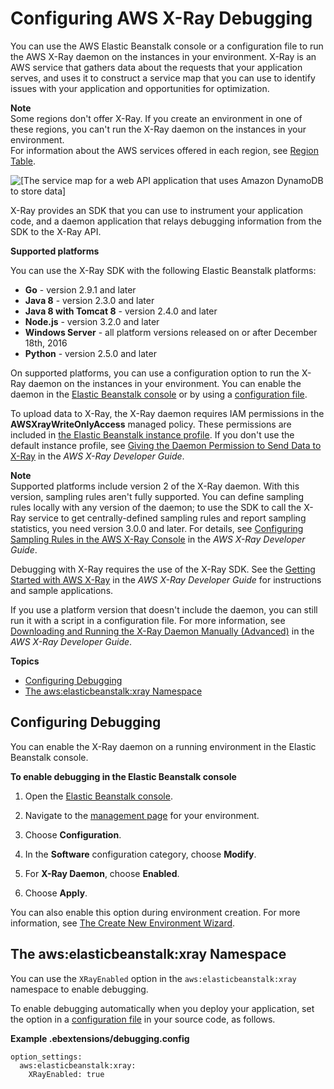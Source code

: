 # Configuring AWS X\-Ray Debugging<a name="environment-configuration-debugging"></a>

You can use the AWS Elastic Beanstalk console or a configuration file to run the AWS X\-Ray daemon on the instances in your environment\. X\-Ray is an AWS service that gathers data about the requests that your application serves, and uses it to construct a service map that you can use to identify issues with your application and opportunities for optimization\.

**Note**  
Some regions don't offer X\-Ray\. If you create an environment in one of these regions, you can't run the X\-Ray daemon on the instances in your environment\.  
For information about the AWS services offered in each region, see [Region Table](https://aws.amazon.com/about-aws/global-infrastructure/regional-product-services/)\.

![\[The service map for a web API application that uses Amazon DynamoDB to store data\]](http://docs.aws.amazon.com/elasticbeanstalk/latest/dg/images/scorekeep-servicemap.png)

X\-Ray provides an SDK that you can use to instrument your application code, and a daemon application that relays debugging information from the SDK to the X\-Ray API\.

**Supported platforms**

You can use the X\-Ray SDK with the following Elastic Beanstalk platforms:
+ **Go** \- version 2\.9\.1 and later
+ **Java 8** \- version 2\.3\.0 and later
+ **Java 8 with Tomcat 8** \- version 2\.4\.0 and later
+ **Node\.js** \- version 3\.2\.0 and later
+ **Windows Server** \- all platform versions released on or after December 18th, 2016
+ **Python** \- version 2\.5\.0 and later

On supported platforms, you can use a configuration option to run the X\-Ray daemon on the instances in your environment\. You can enable the daemon in the [Elastic Beanstalk console](#environment-configuration-debugging-console) or by using a [configuration file](#environment-configuration-debugging-namespace)\.

To upload data to X\-Ray, the X\-Ray daemon requires IAM permissions in the **AWSXrayWriteOnlyAccess** managed policy\. These permissions are included in [the Elastic Beanstalk instance profile](concepts-roles-instance.md)\. If you don't use the default instance profile, see [Giving the Daemon Permission to Send Data to X\-Ray](https://docs.aws.amazon.com/xray/latest/devguide/xray-daemon.html#xray-daemon-permissions) in the *AWS X\-Ray Developer Guide*\.

**Note**  
Supported platforms include version 2 of the X\-Ray daemon\. With this version, sampling rules aren't fully supported\. You can define sampling rules locally with any version of the daemon; to use the SDK to call the X\-Ray service to get centrally\-defined sampling rules and report sampling statistics, you need version 3\.0\.0 and later\. For details, see [Configuring Sampling Rules in the AWS X\-Ray Console](https://docs.aws.amazon.com/xray/latest/devguide/xray-console-sampling.html) in the *AWS X\-Ray Developer Guide*\.

Debugging with X\-Ray requires the use of the X\-Ray SDK\. See the [Getting Started with AWS X\-Ray](https://docs.aws.amazon.com/xray/latest/devguide/xray-gettingstarted.html) in the *AWS X\-Ray Developer Guide* for instructions and sample applications\.

If you use a platform version that doesn't include the daemon, you can still run it with a script in a configuration file\. For more information, see [ Downloading and Running the X\-Ray Daemon Manually \(Advanced\)](https://docs.aws.amazon.com/xray/latest/devguide/xray-daemon-beanstalk.html#xray-daemon-beanstalk-manual) in the *AWS X\-Ray Developer Guide*\.

**Topics**
+ [Configuring Debugging](#environment-configuration-debugging-console)
+ [The aws:elasticbeanstalk:xray Namespace](#environment-configuration-debugging-namespace)

## Configuring Debugging<a name="environment-configuration-debugging-console"></a>

You can enable the X\-Ray daemon on a running environment in the Elastic Beanstalk console\.

**To enable debugging in the Elastic Beanstalk console**

1. Open the [Elastic Beanstalk console](https://console.aws.amazon.com/elasticbeanstalk)\.

1. Navigate to the [management page](environments-console.md) for your environment\.

1. Choose **Configuration**\.

1. In the **Software** configuration category, choose **Modify**\.

1. For **X\-Ray Daemon**, choose **Enabled**\.

1. Choose **Apply**\.

You can also enable this option during environment creation\. For more information, see [The Create New Environment Wizard](environments-create-wizard.md)\.

## The aws:elasticbeanstalk:xray Namespace<a name="environment-configuration-debugging-namespace"></a>

You can use the `XRayEnabled` option in the `aws:elasticbeanstalk:xray` namespace to enable debugging\.

To enable debugging automatically when you deploy your application, set the option in a [configuration file](ebextensions.md) in your source code, as follows\.

**Example \.ebextensions/debugging\.config**  

```
option_settings:
  aws:elasticbeanstalk:xray:
    XRayEnabled: true
```